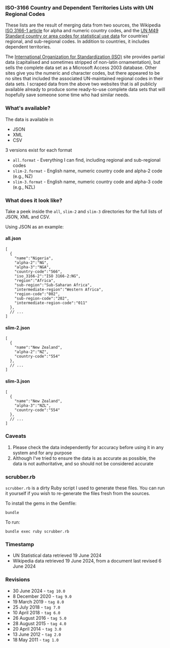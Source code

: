 
### ISO-3166 Country and Dependent Territories Lists with UN Regional Codes

These lists are the result of merging data from two sources, the Wikipedia [ISO 3166-1 article](http://en.wikipedia.org/wiki/ISO_3166-1#Officially_assigned_code_elements) for alpha and numeric country codes, and the [UN M49 Standard country or area codes for statistical use data](https://unstats.un.org/unsd/methodology/m49/overview) for countries' regional, and sub-regional codes. In addition to countries, it includes dependent territories.

The [International Organization for Standardization (ISO)](https://www.iso.org/iso-3166-country-codes.html) site provides partial data (capitalised and sometimes stripped of non-latin ornamentation), but sells the complete data set as a Microsoft Access 2003 database. Other sites give you the numeric and character codes, but there appeared to be no sites that included the associated UN-maintained regional codes in their data sets. I scraped data from the above two websites that is all publicly available already to produce some ready-to-use complete data sets that will hopefully save someone some time who had similar needs.

### What's available?

The data is available in

* JSON
* XML
* CSV

3 versions exist for each format

* `all.format` - Everything I can find, including regional and sub-regional codes
* `slim-2.format` - English name, numeric country code and alpha-2 code (e.g., NZ)
* `slim-3.format` - English name, numeric country code and alpha-3 code (e.g., NZL)

### What does it look like?

Take a peek inside the `all`, `slim-2` and `slim-3` directories for the full lists of JSON, XML and CSV.

Using JSON as an example:

#### all.json

    [
      {
        "name":"Nigeria",
        "alpha-2":"NG",
        "alpha-3":"NGA",
        "country-code":"566",
        "iso_3166-2":"ISO 3166-2:NG",
        "region":"Africa",
        "sub-region":"Sub-Saharan Africa",
        "intermediate-region":"Western Africa",
        "region-code":"002",
        "sub-region-code":"202",
        "intermediate-region-code":"011"
      },
      // ...
    ]

#### slim-2.json

    [
      {
        "name":"New Zealand",
        "alpha-2":"NZ",
        "country-code":"554"
      },
      // ...
    ]

#### slim-3.json

    [
      {
        "name":"New Zealand",
        "alpha-3":"NZL",
        "country-code":"554"
      },
      // ...
    ]

### Caveats

1. Please check the data independently for accuracy before using it in any system and for any purpose
1. Although I've tried to ensure the data is as accurate as possible, the data is not authoritative, and so should not be considered accurate

### scrubber.rb

`scrubber.rb` is a dirty Ruby script I used to generate these files. You can run it yourself if you wish to re-generate the files fresh from the sources.

To install the gems in the Gemfile:

    bundle

To run:

    bundle exec ruby scrubber.rb

### Timestamp

* UN Statistical data retrieved 19 June 2024
* Wikipedia data retrieved 19 June 2024, from a document last revised 6 June 2024

### Revisions

* 30 June 2024 - `tag 10.0`
* 8 December 2020 - `tag 9.0`
* 19 March 2019 - `tag 8.0`
* 25 July 2018 - `tag 7.0`
* 10 April 2018 - `tag 6.0`
* 26 August 2016 - `tag 5.0`
* 28 August 2015 - `tag 4.0`
* 20 April 2014 - `tag 3.0`
* 13 June 2012 - `tag 2.0`
* 18 May 2011 - `tag 1.0`
